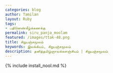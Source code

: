 ```yaml
---    
categories: blog    
author: Tamilan  
layout: Ruby  
tags:  
- பதினெண்கீழ்க்கணக்கு  
permalink: siru_panja_moolam
featured: /images/ttak-48.png  
title: சிறுபஞ்சமூலம் 
keywords: இலக்கியம், சிறுபஞ்சமூலம்
description: தனித்தமிழ்ஞாலக்களஞ்சியம் | சிறுபஞ்சமூலம்
--- 
```


{% include install_nool.md %}

  